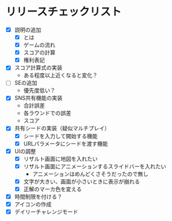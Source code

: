 # リリースチェックリスト

- [x] 説明の追加
    - [x] とは
    - [x] ゲームの流れ
    - [x] スコアの計算
    - [x] 権利表記
- [x] スコア計算式の実装
    - ある程度以上近くなると変化？
- [ ] SEの追加
    - 優先度低い？
- [x] SNS共有機能の実装
    - 合計誤差
    - 各ラウンドでの誤差
    - スコア
- [x] 共有シードの実装（疑似マルチプレイ）
    - [x] シードを入力して開始する機能
    - [x] URLパラメータにシードを渡す機能
- [x] UIの調整
    - [x] リザルト画面に地図を入れたい
    - [x] リザルト画面にアニメーションするスライドバーを入れたい
        - アニメーションはめんどくさそうだったので無し
    - [x] 文字が大きい、画面が小さいときに表示が崩れる
    - [x] 正解のマーカ色を変える
- [x] 時間制限を付ける？
- [x] アイコンの作成
- [x] デイリーチャレンジモード
